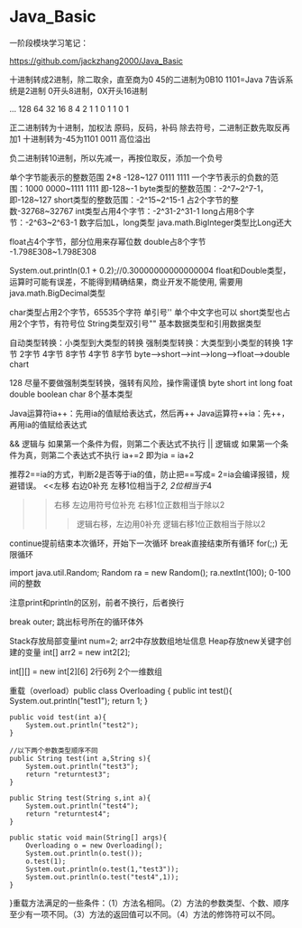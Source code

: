 # Java_Basic
一阶段模块学习笔记：

https://github.com/jackzhang2000/Java_Basic


 十进制转成2进制，除二取余，直至商为0
45的二进制为0B10 1101=Java 7告诉系统是2进制
                    0开头8进制，0X开头16进制

... 128  64  32  16  8  4  2  1	
                  1   0   1  1  0  1

正二进制转为十进制，加权法
原码，反码，补码
除去符号，二进制正数先取反再加1
十进制转为-45为1101 0011
高位溢出

负二进制转10进制，所以先减一，再按位取反，添加一个负号

单个字节能表示的整数范围
2*8  -128~127 0111 1111
一个字节表示的负数的范围：1000 0000~1111 1111
                   即-128~-1
byte类型的整数范围：-2^7~2^7-1，即-128~127
short类型的整数范围：-2^15~2^15-1 占2个字节的整数-32768~32767
int类型占用4个字节：-2^31-2^31-1 
long占用8个字节：-2^63~2^63-1
数字后加L，long类型
java.math.BigInteger类型比Long还大

float占4个字节，部分位用来存幂位数
double占8个字节 -1.798E308~1.798E308

System.out.println(0.1 + 0.2);//0.30000000000000004
float和Double类型，运算时可能有误差，不能得到精确结果，商业开发不能使用, 需要用java.math.BigDecimal类型

char类型占用2个字节，65535个字符 单引号'' 单个中文字也可以
short类型也占用2个字节，有符号位
String类型双引号""
基本数据类型和引用数据类型

自动类型转换：小类型到大类型的转换
强制类型转换：大类型到小类型的转换
1字节    2字节   4字节  8字节    4字节    8字节
byte-->short-->int-->long-->float-->double
            chart

128
尽量不要做强制类型转换，强转有风险，操作需谨慎
byte short int long foat double boolean char 8个基本类型

Java运算符ia++：先用ia的值赋给表达式，然后再++
Java运算符++ia：先++，再用ia的值赋给表达式

&& 逻辑与 如果第一个条件为假，则第二个表达式不执行
||     逻辑或 如果第一个条件为真，则第二个表达式不执行
ia+=2 即为ia = ia+2

推荐2==ia的方式，判断2是否等于ia的值，防止把==写成=
2=ia会编译报错，规避错误。
<<左移 右边0补充 左移1位相当于*2, 2位相当于*4
>>右移 左边用符号位补充 右移1位正数相当于除以2
>>>逻辑右移，左边用0补充 逻辑右移1位正数相当于除以2

continue提前结束本次循环，开始下一次循环
break直接结束所有循环
for(;;) 无限循环

import java.util.Random;
Random ra = new Random();
ra.nextInt(100); 0-100间的整数

注意print和println的区别，前者不换行，后者换行

break outer; 跳出标号所在的循环体外

Stack存放局部变量int num=2; arr2中存放数组地址信息
Heap存放new关键字创建的变量 int[] arr2 = new int2[2]; 

int[][] = new int[2][6] 2行6列 2个一维数组

重载（overload）public class Overloading {
    public int test(){
        System.out.println("test1");
        return 1;
    }
 
    public void test(int a){
        System.out.println("test2");
    }   
 
    //以下两个参数类型顺序不同
    public String test(int a,String s){
        System.out.println("test3");
        return "returntest3";
    }   
 
    public String test(String s,int a){
        System.out.println("test4");
        return "returntest4";
    }   
 
    public static void main(String[] args){
        Overloading o = new Overloading();
        System.out.println(o.test());
        o.test(1);
        System.out.println(o.test(1,"test3"));
        System.out.println(o.test("test4",1));
    }
}重载方法满足的一些条件：（1）方法名相同。（2）方法的参数类型、个数、顺序至少有一项不同。（3）方法的返回值可以不同。（4）方法的修饰符可以不同。

